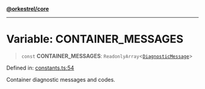 [**@orkestrel/core**](../index.md)

***

# Variable: CONTAINER\_MESSAGES

> `const` **CONTAINER\_MESSAGES**: `ReadonlyArray`\<[`DiagnosticMessage`](../interfaces/DiagnosticMessage.md)\>

Defined in: [constants.ts:54](https://github.com/orkestrel/core/blob/98df1af1b029ad0f39e413b90869151f4152e5dd/src/constants.ts#L54)

Container diagnostic messages and codes.
